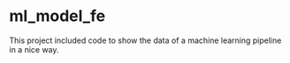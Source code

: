 # ml_model_fe

This project included code to show the data of a machine learning pipeline in a nice way. 

